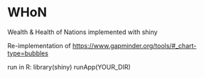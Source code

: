 # WHoN
Wealth &amp; Health of Nations implemented with shiny

Re-implementation of https://www.gapminder.org/tools/#_chart-type=bubbles


run in R: 
library(shiny) 
runApp(YOUR_DIR)
